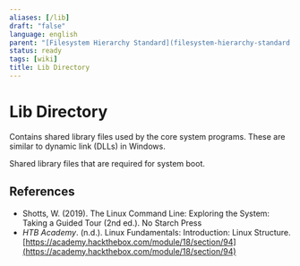 ```yaml
---
aliases: [/lib]
draft: "false"
language: english
parent: "[Filesystem Hierarchy Standard](filesystem-hierarchy-standard.md)"
status: ready
tags: [wiki]
title: Lib Directory
---
```


# Lib Directory

Contains shared library files used by the core system programs. These are similar to dynamic link (DLLs) in Windows.

Shared library files that are required for system boot.

## References

- Shotts, W. (2019). <span class="reference-title">The Linux Command Line: Exploring the System: Taking a Guided Tour (2nd ed.)</span>. No Starch Press
- _HTB Academy_. (n.d.). <span class="reference-title">Linux Fundamentals: Introduction: Linux Structure</span>. [https://academy.hackthebox.com/module/18/section/94](https://academy.hackthebox.com/module/18/section/94)
